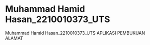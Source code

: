 # Muhammad Hamid Hasan_2210010373_UTS
 Muhammad Hamid Hasan_2210010373_UTS APLIKASI PEMBUKUAN ALAMAT
